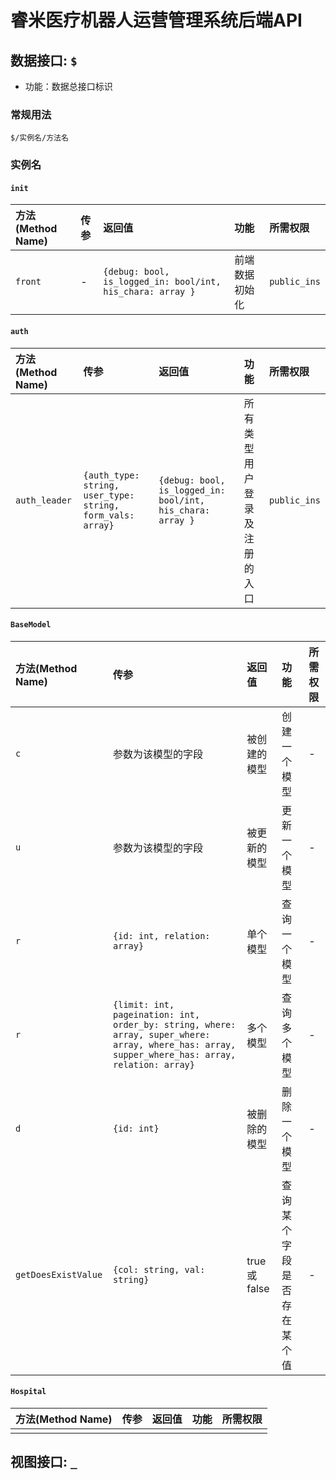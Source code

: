 # 睿米医疗机器人运营管理系统后端API

## 数据接口: `$`
- 功能：数据总接口标识
### 常规用法
`$/实例名/方法名`

### 实例名
#### `init`
方法(Method Name)|传参|返回值|功能|所需权限
:--|:--|:--|:--|:--
`front`|-|`{debug: bool, is_logged_in: bool/int, his_chara: array }`|前端数据初始化|`public_ins`

#### `auth`
方法(Method Name)|传参|返回值|功能|所需权限
:--|:--|:--|:--|:--
`auth_leader`|`{auth_type: string, user_type: string, form_vals: array}`|`{debug: bool, is_logged_in: bool/int, his_chara: array }`|所有类型用户登录及注册的入口|`public_ins`

#### `BaseModel`
方法(Method Name)|传参|返回值|功能|所需权限
:--|:--|:--|:--|:--
`c` | 参数为该模型的字段 | 被创建的模型 | 创建一个模型 | - 
`u` | 参数为该模型的字段 | 被更新的模型 | 更新一个模型 | -
`r` | `{id: int, relation: array}` | 单个模型 | 查询一个模型 | -
`r` | `{limit: int, pageination: int, order_by: string, where: array, super_where: array, where_has: array, supper_where_has: array, relation: array}` | 多个模型 | 查询多个模型 | -
`d` | `{id: int}` | 被删除的模型 | 删除一个模型 | -
`getDoesExistValue`| `{col: string, val: string}` | true 或 false | 查询某个字段是否存在某个值 | -


#### `Hospital`
方法(Method Name)|传参|返回值|功能|所需权限
:--|:--|:--|:--|:--
|||||




## 视图接口: `_`
